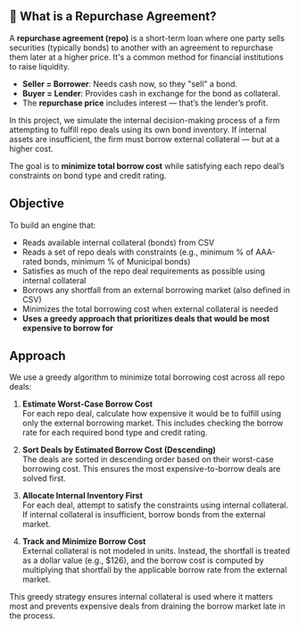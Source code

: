 ## 📘 What is a Repurchase Agreement?

A **repurchase agreement (repo)** is a short-term loan where one party sells securities (typically bonds) to another with an agreement to repurchase them later at a higher price. It's a common method for financial institutions to raise liquidity.

- **Seller = Borrower**: Needs cash now, so they "sell" a bond.
- **Buyer = Lender**: Provides cash in exchange for the bond as collateral.
- The **repurchase price** includes interest — that’s the lender’s profit.

In this project, we simulate the internal decision-making process of a firm attempting to fulfill repo deals using its own bond inventory. If internal assets are insufficient, the firm must borrow external collateral — but at a higher cost.

The goal is to **minimize total borrow cost** while satisfying each repo deal’s constraints on bond type and credit rating.


## Objective

To build an engine that:
- Reads available internal collateral (bonds) from CSV
- Reads a set of repo deals with constraints (e.g., minimum % of AAA-rated bonds, minimum % of Municipal bonds)
- Satisfies as much of the repo deal requirements as possible using internal collateral
- Borrows any shortfall from an external borrowing market (also defined in CSV)
- Minimizes the total borrowing cost when external collateral is needed
- **Uses a greedy approach that prioritizes deals that would be most expensive to borrow for**

## Approach

We use a greedy algorithm to minimize total borrowing cost across all repo deals:

1. **Estimate Worst-Case Borrow Cost**  
   For each repo deal, calculate how expensive it would be to fulfill using only the external borrowing market. This includes checking the borrow rate for each required bond type and credit rating.

2. **Sort Deals by Estimated Borrow Cost (Descending)**  
   The deals are sorted in descending order based on their worst-case borrowing cost. This ensures the most expensive-to-borrow deals are solved first.

3. **Allocate Internal Inventory First**  
   For each deal, attempt to satisfy the constraints using internal collateral. If internal collateral is insufficient, borrow bonds from the external market.

4. **Track and Minimize Borrow Cost**  
   External collateral is not modeled in units. Instead, the shortfall is treated as a dollar value (e.g., $126), and the borrow cost is computed by multiplying that shortfall by the applicable borrow rate from the external market.

This greedy strategy ensures internal collateral is used where it matters most and prevents expensive deals from draining the borrow market late in the process.
